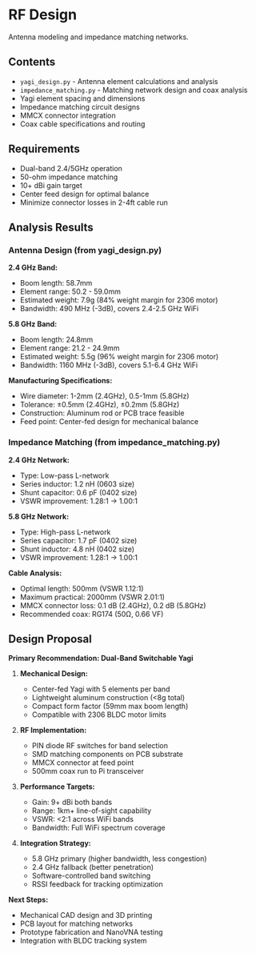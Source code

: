 # RF Design

Antenna modeling and impedance matching networks.

## Contents
- `yagi_design.py` - Antenna element calculations and analysis
- `impedance_matching.py` - Matching network design and coax analysis
- Yagi element spacing and dimensions
- Impedance matching circuit designs
- MMCX connector integration
- Coax cable specifications and routing

## Requirements  
- Dual-band 2.4/5GHz operation
- 50-ohm impedance matching
- 10+ dBi gain target
- Center feed design for optimal balance
- Minimize connector losses in 2-4ft cable run

## Analysis Results

### Antenna Design (from yagi_design.py)

**2.4 GHz Band:**
- Boom length: 58.7mm
- Element range: 50.2 - 59.0mm
- Estimated weight: 7.9g (84% weight margin for 2306 motor)
- Bandwidth: 490 MHz (-3dB), covers 2.4-2.5 GHz WiFi

**5.8 GHz Band:**
- Boom length: 24.8mm  
- Element range: 21.2 - 24.9mm
- Estimated weight: 5.5g (96% weight margin for 2306 motor)
- Bandwidth: 1160 MHz (-3dB), covers 5.1-6.4 GHz WiFi

**Manufacturing Specifications:**
- Wire diameter: 1-2mm (2.4GHz), 0.5-1mm (5.8GHz)
- Tolerance: ±0.5mm (2.4GHz), ±0.2mm (5.8GHz)
- Construction: Aluminum rod or PCB trace feasible
- Feed point: Center-fed design for mechanical balance

### Impedance Matching (from impedance_matching.py)

**2.4 GHz Network:**
- Type: Low-pass L-network
- Series inductor: 1.2 nH (0603 size)
- Shunt capacitor: 0.6 pF (0402 size)
- VSWR improvement: 1.28:1 → 1.00:1

**5.8 GHz Network:**
- Type: High-pass L-network  
- Series capacitor: 1.7 pF (0402 size)
- Shunt inductor: 4.8 nH (0402 size)
- VSWR improvement: 1.28:1 → 1.00:1

**Cable Analysis:**
- Optimal length: 500mm (VSWR 1.12:1)
- Maximum practical: 2000mm (VSWR 2.01:1)
- MMCX connector loss: 0.1 dB (2.4GHz), 0.2 dB (5.8GHz)
- Recommended coax: RG174 (50Ω, 0.66 VF)

## Design Proposal

**Primary Recommendation: Dual-Band Switchable Yagi**

1. **Mechanical Design:**
   - Center-fed Yagi with 5 elements per band
   - Lightweight aluminum construction (<8g total)
   - Compact form factor (59mm max boom length)
   - Compatible with 2306 BLDC motor limits

2. **RF Implementation:**
   - PIN diode RF switches for band selection
   - SMD matching components on PCB substrate
   - MMCX connector at feed point
   - 500mm coax run to Pi transceiver

3. **Performance Targets:**
   - Gain: 9+ dBi both bands
   - Range: 1km+ line-of-sight capability
   - VSWR: <2:1 across WiFi bands
   - Bandwidth: Full WiFi spectrum coverage

4. **Integration Strategy:**
   - 5.8 GHz primary (higher bandwidth, less congestion)
   - 2.4 GHz fallback (better penetration)
   - Software-controlled band switching
   - RSSI feedback for tracking optimization

**Next Steps:**
- Mechanical CAD design and 3D printing
- PCB layout for matching networks
- Prototype fabrication and NanoVNA testing
- Integration with BLDC tracking system